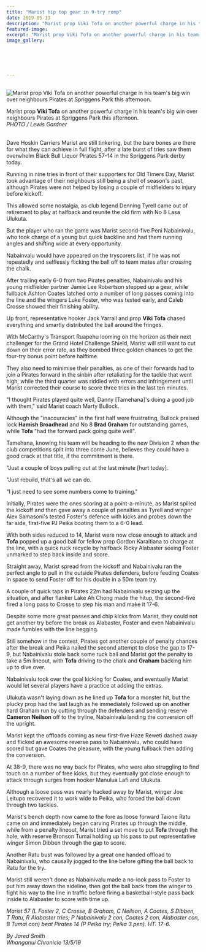 ```yaml
---
title: "Marist hip top gear in 9-try romp"
date: 2019-05-13
description: "Marist prop Viki Tofa on another powerful charge in his team's big win over neighbours Pirates at Spriggens Park..."
featured-image: 
excerpt: "Marist prop Viki Tofa on another powerful charge in his team's big win over neighbours Pirates at Spriggens Park this afternoon."
image_gallery:
    
    
    
    
    
---
```


<p>&nbsp;<img src="https://www.nzherald.co.nz/resizer/dm-W37damHiU6QyGZr2yTKdRDDU=/620x349/smart/filters:quality(70)/arc-anglerfish-syd-prod-nzme.s3.amazonaws.com/public/TDF7HCMRHZHZJKQTQ46RPNEFXM.jpg" alt="Marist prop Viki Tofa on another powerful charge in his team's big win over neighbours Pirates at Spriggens Park this afternoon." /></p>
<p><span>Marist prop <strong>Viki Tofa</strong> on another powerful charge in his team's big win over neighbours Pirates at Spriggens Park this afternoon.</span><br /><em>PHOTO / Lewis Gardner</em><em><strong></strong></em></p>
<p><br />Dave Hoskin Carriers Marist are still tinkering, but the bare bones are there for what they can achieve in full flight, after a late burst of tries saw them overwhelm Black Bull Liquor Pirates 57-14 in the Spriggens Park derby today.</p>
<p>Running in nine tries in front of their supporters for Old Timers Day, Marist took advantage of their neighbours still being a shell of season's past, although Pirates were not helped by losing a couple of midfielders to injury before kickoff.</p>
<p><span class="ellipsis">This allowed some nostalgia, as club legend Denning Tyrell came out of retirement to play at halfback and</span>&nbsp;<span>reunite the old firm with No 8 Lasa Ulukuta.</span></p>
<p>But the player who ran the game was Marist second-five Peni Nabainivalu, who took charge of a young but quick backline and had them running angles and shifting wide at every opportunity.</p>
<p>Nabainvalu would have appeared on the tryscorers list, if he was not repeatedly and selflessly flicking the ball off to team mates after crossing the chalk.</p>
<p>After trailing early 6-0 from two Pirates penalties, Nabainivalu and his young midfielder partner Jamie Lee Robertson stepped up a gear, while fullback Ashton Coates latched onto a number of long passes coming into the line and the wingers Luke Foster, who was tested early, and Caleb Crosse showed their finishing ability.</p>
<p>Up front, representative hooker Jack Yarrall and prop <strong>Viki Tofa</strong> chased everything and smartly distributed the ball around the fringes.</p>
<p>With McCarthy's Transport Ruapehu looming on the horizon as their next challenger for the Grand Hotel Challenge Shield, Marist will still want to cut down on their error rate, as they bombed three golden chances to get the four-try bonus point before halftime.</p>
<p>They also need to minimise their penalties, as one of their forwards had to join a Pirates forward in the sinbin after retaliating for the tackle that went high, while the third quarter was riddled with errors and infringement until Marist corrected their course to score three tries in the last ten minutes.</p>
<p>"I thought Pirates played quite well, Danny [Tamehana]'s doing a good job with them," said Marist coach Marty Bullock.</p>
<p>Although the "inaccuracies" in the first half were frustrating, Bullock praised lock <strong>Hamish Broadhead</strong> and No 8 <strong>Brad Graham</strong> for outstanding games, while <strong>Tofa</strong> "had the forward pack going quite well".</p>
<p>Tamehana, knowing his team will be heading to the new Division 2 when the club competitions split into three come June, believes they could have a good crack at that title, if the commitment is there.</p>
<p>"Just a couple of boys pulling out at the last minute [hurt today].</p>
<p>"Just rebuild, that's all we can do.</p>
<p>"I just need to see some numbers come to training."</p>
<p>Initially, Pirates were the ones scoring at a point-a-minute, as Marist spilled the kickoff and then gave away a couple of penalties as Tyrell and winger Alex Samasoni's tested Foster's defence with kicks and probes down the far side, first-five PJ Peika booting them to a 6-0 lead.</p>
<p>With both sides reduced to 14, Marist were now close enough to attack and <strong>Tofa</strong> popped up a good ball for fellow prop Gordon Karaitiana to charge at the line, with a quick ruck recycle by halfback Ricky Alabaster seeing Foster unmarked to step back inside and score.</p>
<p>Straight away, Marist spread from the kickoff and Nabainivalu ran the perfect angle to pull in the outside Pirates defenders, before feeding Coates in space to send Foster off for his double in a 50m team try.</p>
<p>A couple of quick taps in Pirates 22m had Nabainivalu seizing up the situation, and after flanker Lake Ah Chong made the hitup, the second-five fired a long pass to Crosse to step his man and make it 17-6.</p>
<p>Despite some more great passes and chip kicks from Marist, they could not get another try before the break as Alabaster, Foster and even Nabainivalu made fumbles with the line begging.</p>
<p>Still somehow in the contest, Pirates got another couple of penalty chances after the break and Peika nailed the second attempt to close the gap to 17-9, but Nabainivalu stole back some ruck ball and Marist got the penalty to take a 5m lineout, with <strong>Tofa</strong> driving to the chalk and <strong>Graham</strong> backing him up to dive over.</p>
<p>Nabainivalu took over the goal kicking for Coates, and eventually Marist would let several players have a practice at adding the extras.</p>
<p>Ulukuta wasn't laying down as he lined up <strong>Tofa</strong> for a monster hit, but the plucky prop had the last laugh as he immediately followed up on another hard Graham run by cutting through the defenders and sending reserve <strong>Cameron Neilson</strong> off to the tryline, Nabainivalu landing the conversion off the upright.</p>
<p>Marist kept the offloads coming as new first-five Haze Reweti dashed away and flicked an awesome reverse pass to Nabainivalu, who could have scored but gave Coates the pleasure, with the young fullback then adding the conversion.</p>
<p>At 38-9, there was no way back for Pirates, who were also struggling to find touch on a number of free kicks, but they eventually got close enough to attack through surges from hooker Manulua Lafi and Ulukuta.</p>
<p>Although a loose pass was nearly hacked away by Marist, winger Joe Leitupo recovered it to work wide to Peika, who forced the ball down through two tackles.</p>
<p>Marist's bench depth now came to the fore as loose forward Taione Ratu came on and immediately began carving Pirates up through the middle, while from a penalty lineout, Marist tried a set move to put <strong>Tofa</strong> through the hole, with reserve Bronson Tumai holding up his pass to put representative winger Simon Dibben through the gap to score.</p>
<p>Another Ratu bust was followed by a great one handed offload to Nabainivalu, who causally jogged to the line before gifting the ball back to Ratu for the try.</p>
<p>Marist still weren't done as Nabainivalu made a no-look pass to Foster to put him away down the sideline, then got the ball back from the winger to fight his way to the line in traffic before firing a basketball-style pass back inside to Alabaster to score with time up.</p>
<p><span><em>Marist 57 (L Foster 2, C Crosse, B Graham, C Neilson, A Coates, S Dibben, T Ratu, R Alabaster tries; P Nabainivalu 2 con, Coates 2 con, Alabaster con, B Tumai con) beat Pirates 14 (P Peika try; Peika 3 pen). HT: 17-6.</em></span></p>
<p><em>By Jared Smith</em><br /><em>Whanganui Chronicle 13/5/19</em></p>

